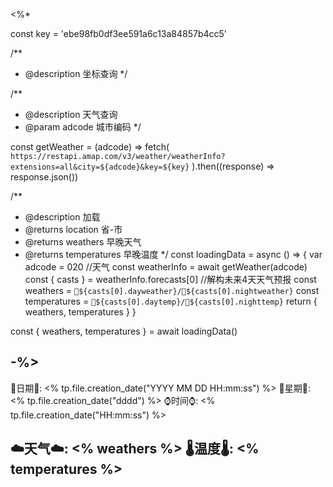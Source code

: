 <%*

const key = 'ebe98fb0df3ee591a6c13a84857b4cc5' 

/**
 * @description 坐标查询
 */

  /**
   * @description 天气查询
   * @param adcode 城市编码
   */

const getWeather = (adcode) =>
  fetch(
    `https://restapi.amap.com/v3/weather/weatherInfo?extensions=all&city=${adcode}&key=${key}`
  ).then((response) => response.json())

/**
 * @description 加载
 * @returns location 省-市
 * @returns weathers 早晚天气
 * @returns temperatures 早晚温度
 */
const loadingData = async () => {
  var adcode = 020
  //天气
  const weatherInfo = await getWeather(adcode)
  const { casts } = weatherInfo.forecasts[0] //解构未来4天天气预报
  const weathers = `🌅${casts[0].dayweather}/🌃${casts[0].nightweather}`
  const temperatures = `🌅${casts[0].daytemp}/🌃${casts[0].nighttemp}`
  return {  weathers, temperatures }
}

const { weathers, temperatures } = await loadingData()

-%>
---
🌻日期🌻: <% tp.file.creation_date("YYYY MM DD HH:mm:ss") %>
🌙星期🌙: <% tp.file.creation_date("dddd") %>
⌚️时间⌚️: <% tp.file.creation_date("HH:mm:ss") %>

☁️天气☁️: <% weathers %>
🌡️温度🌡️: <% temperatures %>
---

